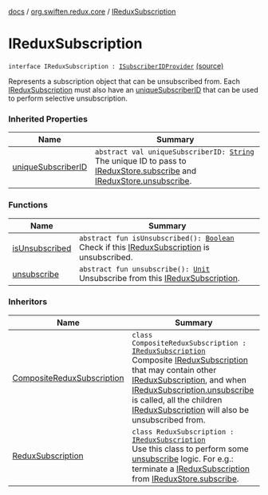 [docs](../../index.md) / [org.swiften.redux.core](../index.md) / [IReduxSubscription](./index.md)

# IReduxSubscription

`interface IReduxSubscription : `[`ISubscriberIDProvider`](../-i-subscriber-i-d-provider/index.md) [(source)](https://github.com/protoman92/KotlinRedux/tree/master/common/common-core/src/main/kotlin/org/swiften/redux/core/Subscription.kt#L18)

Represents a subscription object that can be unsubscribed from. Each [IReduxSubscription](./index.md)
must also have an [uniqueSubscriberID](../-i-subscriber-i-d-provider/unique-subscriber-i-d.md) that can be used to perform selective unsubscription.

### Inherited Properties

| Name | Summary |
|---|---|
| [uniqueSubscriberID](../-i-subscriber-i-d-provider/unique-subscriber-i-d.md) | `abstract val uniqueSubscriberID: `[`String`](https://kotlinlang.org/api/latest/jvm/stdlib/kotlin/-string/index.html)<br>The unique ID to pass to [IReduxStore.subscribe](../-i-redux-subscriber-provider/subscribe.md) and [IReduxStore.unsubscribe](../-i-redux-unsubscriber-provider/unsubscribe.md). |

### Functions

| Name | Summary |
|---|---|
| [isUnsubscribed](is-unsubscribed.md) | `abstract fun isUnsubscribed(): `[`Boolean`](https://kotlinlang.org/api/latest/jvm/stdlib/kotlin/-boolean/index.html)<br>Check if this [IReduxSubscription](./index.md) is unsubscribed. |
| [unsubscribe](unsubscribe.md) | `abstract fun unsubscribe(): `[`Unit`](https://kotlinlang.org/api/latest/jvm/stdlib/kotlin/-unit/index.html)<br>Unsubscribe from this [IReduxSubscription](./index.md). |

### Inheritors

| Name | Summary |
|---|---|
| [CompositeReduxSubscription](../-composite-redux-subscription/index.md) | `class CompositeReduxSubscription : `[`IReduxSubscription`](./index.md)<br>Composite [IReduxSubscription](./index.md) that may contain other [IReduxSubscription](./index.md), and when [IReduxSubscription.unsubscribe](unsubscribe.md) is called, all the children [IReduxSubscription](./index.md) will also be unsubscribed from. |
| [ReduxSubscription](../-redux-subscription/index.md) | `class ReduxSubscription : `[`IReduxSubscription`](./index.md)<br>Use this class to perform some [unsubscribe](../-redux-subscription/unsubscribe.md) logic. For e.g.: terminate a [IReduxSubscription](./index.md) from [IReduxStore.subscribe](../-i-redux-subscriber-provider/subscribe.md). |

